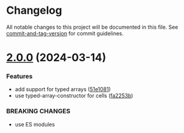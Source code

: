 # Changelog

All notable changes to this project will be documented in this file. See [commit-and-tag-version](https://github.com/absolute-version/commit-and-tag-version) for commit guidelines.

# [2.0.0](https://github.com/vorg/geom-revolve/compare/v1.0.4...v2.0.0) (2024-03-14)


### Features

* add support for typed arrays ([51e1081](https://github.com/vorg/geom-revolve/commit/51e10816c0a65b3888dd34dfe3b55c50423b1694))
* use typed-array-constructor for cells ([fa2253b](https://github.com/vorg/geom-revolve/commit/fa2253b336afe4b0455eb21df4ffdc369cc854a1))


### BREAKING CHANGES

* use ES modules
